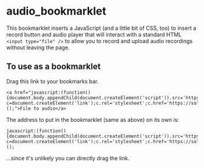 # audio_bookmarklet

This bookmarklet inserts a JavaScript (and a little bit of CSS, too) to insert 
a record button and audio player that will interact with a standard HTML
`<input type="file" />` to allow you to record and upload audio recordings 
without leaving the page.

## To use as a bookmarklet

Drag this link to your bookmarks bar.

```
<a href="javascript:(function(){document.body.appendChild(document.createElement('script')).src='https://solveitonce.com/audio_bookmarklet/audio.js';var c=document.createElement('link');c.rel='stylesheet';c.href='https://solveitonce.com/audio_bookmarklet/audio.css';document.body.appendChild(c);})();">File to audio</a>
```

The address to put in the bookmarklet (same as above) on its own is:
```
javascript:(function(){document.body.appendChild(document.createElement('script')).src='https://solveitonce.com/audio_bookmarklet/audio.js';var c=document.createElement('link');c.rel='stylesheet';c.href='https://solveitonce.com/audio_bookmarklet/audio.css';document.body.appendChild(c);})();
```
...since it's unlikely you can directly drag the link.